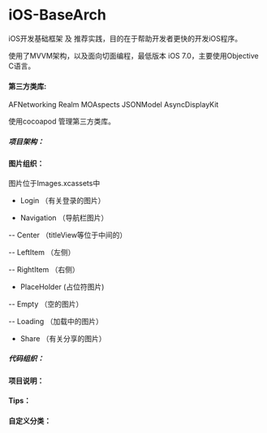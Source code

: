 # iOS-BaseArch

iOS开发基础框架 及 推荐实践，目的在于帮助开发者更快的开发iOS程序。

使用了MVVM架构，以及面向切面编程，最低版本 iOS 7.0，主要使用Objective C语言。

#### 第三方类库:
  AFNetworking
  Realm
  MOAspects
  JSONModel
  AsyncDisplayKit

  使用cocoapod 管理第三方类库。

##### 项目架构：
#### 图片组织：
  图片位于Images.xcassets中
  - Login （有关登录的图片）
	  
  - Navigation （导航栏图片）

  -- Center （titleView等位于中间的）

  -- LeftItem （左侧）

  -- RightItem （右侧）

  - PlaceHolder (占位符图片)
	  
  -- Empty （空的图片）
  
  -- Loading （加载中的图片）

  - Share （有关分享的图片）
##### 代码组织：

#### 项目说明：
#### Tips：
#### 自定义分类：